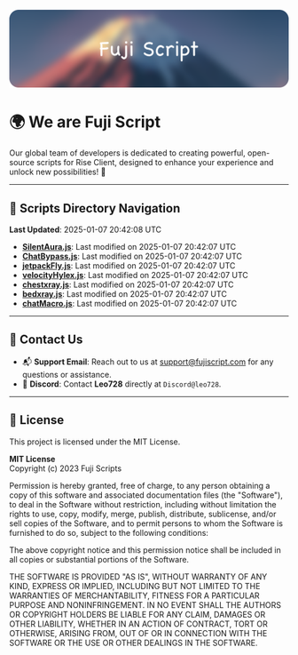 ![Banner](.github/b.webp)

# 🌍 **We are Fuji Script**

Our global team of developers is dedicated to creating powerful, open-source scripts for Rise Client, designed to enhance your experience and unlock new possibilities! 🌟

---
<!-- SCRIPTS_NAVIGATION_START -->
## 📂 **Scripts Directory Navigation**

**Last Updated**: 2025-01-07 20:42:08 UTC

- **[SilentAura.js](scripts/SilentAura.js)**: Last modified on 2025-01-07 20:42:07 UTC
- **[ChatBypass.js](scripts/ChatBypass.js)**: Last modified on 2025-01-07 20:42:07 UTC
- **[jetpackFly.js](scripts/jetpackFly.js)**: Last modified on 2025-01-07 20:42:07 UTC
- **[velocityHylex.js](scripts/velocityHylex.js)**: Last modified on 2025-01-07 20:42:07 UTC
- **[chestxray.js](scripts/chestxray.js)**: Last modified on 2025-01-07 20:42:07 UTC
- **[bedxray.js](scripts/bedxray.js)**: Last modified on 2025-01-07 20:42:07 UTC
- **[chatMacro.js](scripts/chatMacro.js)**: Last modified on 2025-01-07 20:42:07 UTC

<!-- SCRIPTS_NAVIGATION_END -->

---

## 💬 **Contact Us**  
- 📬 **Support Email**: Reach out to us at [support@fujiscript.com](mailto:support@fujiscript.com) for any questions or assistance.  
- 💬 **Discord**: Contact **Leo728** directly at `Discord@leo728`.

---

## 📜 **License**

This project is licensed under the MIT License.  

**MIT License**  
Copyright (c) 2023 Fuji Scripts  

Permission is hereby granted, free of charge, to any person obtaining a copy of this software and associated documentation files (the "Software"), to deal in the Software without restriction, including without limitation the rights to use, copy, modify, merge, publish, distribute, sublicense, and/or sell copies of the Software, and to permit persons to whom the Software is furnished to do so, subject to the following conditions:  

The above copyright notice and this permission notice shall be included in all copies or substantial portions of the Software.  

THE SOFTWARE IS PROVIDED "AS IS", WITHOUT WARRANTY OF ANY KIND, EXPRESS OR IMPLIED, INCLUDING BUT NOT LIMITED TO THE WARRANTIES OF MERCHANTABILITY, FITNESS FOR A PARTICULAR PURPOSE AND NONINFRINGEMENT. IN NO EVENT SHALL THE AUTHORS OR COPYRIGHT HOLDERS BE LIABLE FOR ANY CLAIM, DAMAGES OR OTHER LIABILITY, WHETHER IN AN ACTION OF CONTRACT, TORT OR OTHERWISE, ARISING FROM, OUT OF OR IN CONNECTION WITH THE SOFTWARE OR THE USE OR OTHER DEALINGS IN THE SOFTWARE.  
